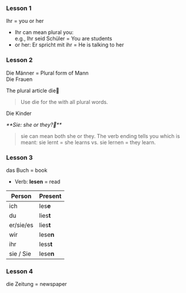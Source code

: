 ### Lesson 1
Ihr = you or her  
- Ihr can mean plural you:   
e.g., Ihr seid Schüler = You are students   
- or her: Er spricht mit ihr = He is talking to her


### Lesson 2
Die Männer = Plural form of Mann  
Die Frauen

The plural article die
> Use die for the with all plural words.

Die Kinder

_**Sie: she or they?**_
> sie can mean both she or they. The verb ending tells you which is meant: sie lernt = she learns vs. sie lernen = they learn.


### Lesson 3
das Buch = book

- Verb: **lesen** = read

| Person | Present |
| -------- | ------- |
| ich           | les**e**
| du            | lies**t** |
| er/sie/es     | lies**t** |
| wir           | lese**n** |  
| ihr           | less**t** |
| sie / Sie     | lese**n** |


### Lesson 4
die Zeitung = newspaper







